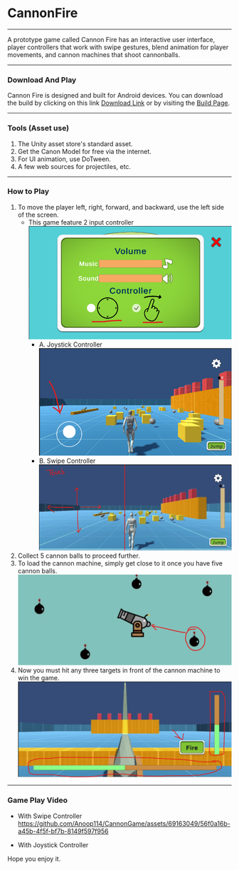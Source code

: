 # CannonFire

---

A prototype game called Cannon Fire has an interactive user interface, player controllers that work with swipe gestures, blend animation for player movements, and cannon machines that shoot cannonballs.

---
### Download And Play

Cannon Fire is designed and built for Android devices. You can download the build by clicking on this link [Download Link](https://github.com/Anoop114/CannonGame/releases/download/AndroidBuild/CannonFire.apk) or by visiting the [Build Page](https://github.com/Anoop114/CannonGame/releases/tag/AndroidBuild).

---

### Tools (Asset use)
1. The Unity asset store's standard asset.
2. Get the Canon Model for free via the internet.
3. For UI animation, use DoTween.
4. A few web sources for projectiles, etc.

---

### How to Play

1. To move the player left, right, forward, and backward, use the left side of the screen.
   - This game feature 2 input controller
   ![ControllerChoice](./Production/4.png)
     - A. Joystick Controller
     ![JoystickController](./Production/5.png)
     - B. Swipe Controller
     ![MovePlayerImage](./Production/1.png)
2. Collect 5 cannon balls to proceed further.
3. To load the cannon machine, simply get close to it once you have five cannon balls.
![CannonDragDrop](./Production/2.png)
4. Now you must hit any three targets in front of the cannon machine to win the game.
![CannonHitImage](./Production/3.png)

---

### Game Play Video

- With Swipe Controller
https://github.com/Anoop114/CannonGame/assets/69163049/56f0a16b-a45b-4f5f-bf7b-8149f597f956

- With Joystick Controller

Hope you enjoy it.
